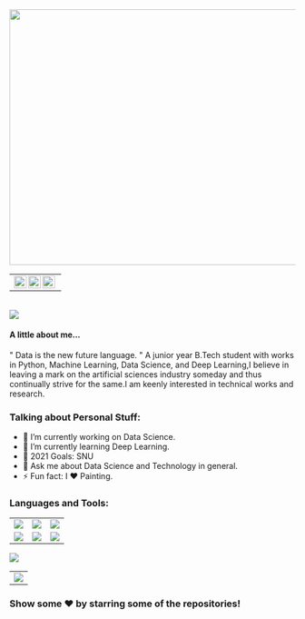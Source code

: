 <img src="https://raw.githubusercontent.com/anuagarwal1409/anuagarwal1409/main/Hey!__I'm_Anu__%F0%9F%94%AE.png" width=1000 height=450/ >
<table>
    <tr>
    <td  align="center">
        <a href="https://www.linkedin.com/in/anu-agarwal-7013a2195/">
        <img align="left" alt="Anu's LinkdeIN" width="22px" src="https://cdn.jsdelivr.net/npm/simple-icons@v3/icons/linkedin.svg" />
        </a>
        <a href="https://www.instagram.com/anu_agarwal_1">
        <img align="left" alt="Anu's Instagram" width="22px" height="22px" src="https://cdn.jsdelivr.net/npm/simple-icons@v3/icons/instagram.svg" />
        </a>
        <a href="https://scholar.google.com/scholar?hl=en&as_sdt=0%2C5&q=Homo+Sapiens+Diabetes+Mellitus+Detection+and+Classification&btnG=">
        <img align="left" alt="Debanshu's Instagram" width="22px" height="22px" src="https://simpleicons.org/icons/googlescholar.svg" />
        </a>
    </td>
    <tr>
</table>
<br>
<img src="https://komarev.com/ghpvc/?username=anuagarwal1409&style=flat-square"/>


#### A little about me...  
" Data is the new future language. "
  A junior year B.Tech student with works in Python, Machine Learning, Data Science, and Deep Learning,I believe in leaving a mark on the artificial sciences industry someday     and thus continually strive for the same.I am keenly interested in technical works and research. 



### Talking about Personal Stuff:

- 🔭 I’m currently working on Data Science.
- 🌱 I’m currently learning Deep Learning.
- 🥅 2021 Goals: SNU
- 💬 Ask me about Data Science and Technology in general.
- ⚡ Fun fact: I ❤️ Painting. 

### Languages and Tools:
<table border="0" width="0">
    <tr>
        <td align="center"><img src="https://img.shields.io/badge/Jupyter%20-%23F37626.svg?&style=for-the-badge&logo=Jupyter&logoColor=white" /></td>
        <td align="center"><img src="https://img.shields.io/badge/c%20-%2300599C.svg?&style=for-the-badge&logo=c&logoColor=white"/></td?>
        <td align="center"><img src="https://img.shields.io/badge/github%20-%23121011.svg?&style=for-the-badge&logo=github&logoColor=white"/></td>
    </tr>
    <tr>
        <td align="center"><img src="https://img.shields.io/badge/python%20-%2314354C.svg?&style=for-the-badge&logo=python&logoColor=white"/></td>
        <td align="center"><img src="https://img.shields.io/badge/numpy%20-%23013243.svg?&style=for-the-badge&logo=numpy&logoColor=white" /></td>
        <td align="center"><img src="https://img.shields.io/badge/pandas%20-%23150458.svg?&style=for-the-badge&logo=pandas&logoColor=white" /></td>
   </tr>
</table> 

<table>
    <tr>
            <img src="https://github-readme-stats.vercel.app/api/top-langs/?username=anuagarwal1409" align="center"/></td>
    </tr>
    <tr>
        <td><img src="https://github-readme-stats.vercel.app/api?username=anuagarwal1409&count_private=true&show_icons=true" align="center"/></td>
    </tr>
</table>

### Show some ❤️ by starring some of the repositories!

